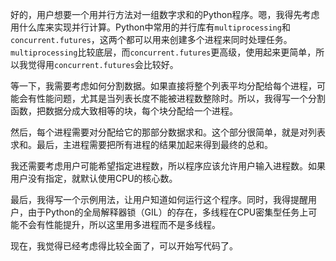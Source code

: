 好的，用户想要一个用并行方法对一组数字求和的Python程序。嗯，我得先考虑用什么库来实现并行计算。Python中常用的并行库有`multiprocessing`和`concurrent.futures`，这两个都可以用来创建多个进程来同时处理任务。`multiprocessing`比较底层，而`concurrent.futures`更高级，使用起来更简单，所以我觉得用`concurrent.futures`会比较好。

等一下，我需要考虑如何分割数据。如果直接将整个列表平均分配给每个进程，可能会有性能问题，尤其是当列表长度不能被进程数整除时。所以，我得写一个分割函数，把数据分成大致相等的块，每个块分配给一个进程。

然后，每个进程需要对分配给它的那部分数据求和。这个部分很简单，就是对列表求和。最后，主进程需要把所有进程的结果加起来得到最终的总和。

我还需要考虑用户可能希望指定进程数，所以程序应该允许用户输入进程数。如果用户没有指定，就默认使用CPU的核心数。

最后，我得写一个示例用法，让用户知道如何运行这个程序。同时，我得提醒用户，由于Python的全局解释器锁（GIL）的存在，多线程在CPU密集型任务上可能不会有性能提升，所以这里用多进程而不是多线程。

现在，我觉得已经考虑得比较全面了，可以开始写代码了。
